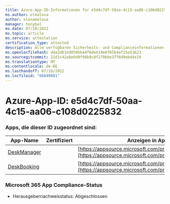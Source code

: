 ```yaml
---
title: Azure-App-ID-Informationen für e5d4c7df-50aa-4c15-aa06-c108d0225832
ms.author: elmalova
author: elenamalova
manager: tonybal
ms.date: 07/18/2022
ms.topic: article
ms.service: attestation
certification_type: attested
description: Alle verfügbaren Sicherheits- und Complianceinformationen für e5d4c7df-50aa-4c15-aa06-c108d0225832.
ms.openlocfilehash: dda2d61ed059bb44f6de419e6f65b4ef25e53623
ms.sourcegitcommit: 21d1c42a8e6d9f94b9c8f279bbe37f649ebd4e10
ms.translationtype: MT
ms.contentlocale: de-DE
ms.lasthandoff: 07/19/2022
ms.locfileid: "66849081"
---
```

# <a name="azure-app-id-e5d4c7df-50aa-4c15-aa06-c108d0225832"></a>Azure-App-ID: e5d4c7df-50aa-4c15-aa06-c108d0225832


### <a name="apps-associated-with-this-id"></a>Apps, die dieser ID zugeordnet sind:
| **App-Name** | **Zertifiziert** | **Anzeigen in AppSource** |
|--------------|---------------|-----------------------|
| [DeskManager](../forward/WA200003831.md) |  | [https://appsource.microsoft.com/product/office/WA200003831](https://appsource.microsoft.com/product/office/WA200003831) |
| [DeskBooking](../forward/WA200003866.md) |  | [https://appsource.microsoft.com/product/office/WA200003866](https://appsource.microsoft.com/product/office/WA200003866) |

### <a name="microsoft-365-app-compliance-status"></a>Microsoft 365 App Compliance-Status
- Herausgebernachweisstatus: Abgeschlossen
